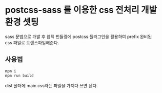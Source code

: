 # postcss-sass 를 이용한 css 전처리 개발 환경 셋팅

sass 문법으로 개발 후 웹팩 번들링에 postcss 플러그인을 활용하여 prefix 완비된 css 파일로 트랜스파일해준다.

## 사용법

```bash
npm i
npm run build
```

dist 폴더에 main.css라는 파일을 가져다 쓰면 된다.